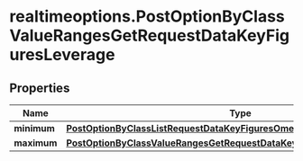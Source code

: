 # realtimeoptions.PostOptionByClassValueRangesGetRequestDataKeyFiguresLeverage

## Properties

Name | Type | Description | Notes
------------ | ------------- | ------------- | -------------
**minimum** | [**PostOptionByClassListRequestDataKeyFiguresOmegaMinimum**](PostOptionByClassListRequestDataKeyFiguresOmegaMinimum.md) |  | [optional] 
**maximum** | [**PostOptionByClassValueRangesGetRequestDataKeyFiguresLeverageMaximum**](PostOptionByClassValueRangesGetRequestDataKeyFiguresLeverageMaximum.md) |  | [optional] 


